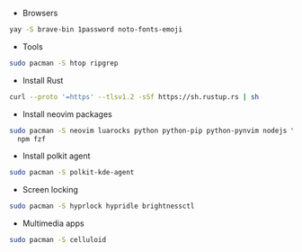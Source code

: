 * Browsers
```bash
yay -S brave-bin 1password noto-fonts-emoji
```
* Tools
```bash
sudo pacman -S htop ripgrep
```

* Install Rust
```bash
curl --proto '=https' --tlsv1.2 -sSf https://sh.rustup.rs | sh
```

* Install neovim packages
```bash
sudo pacman -S neovim luarocks python python-pip python-pynvim nodejs \
  npm fzf
```

* Install polkit agent
```bash
sudo pacman -S polkit-kde-agent
```

* Screen locking
```bash
sudo pacman -S hyprlock hypridle brightnessctl
```

* Multimedia apps
```bash
sudo pacman -S celluloid
```
